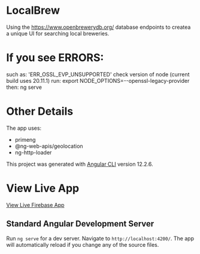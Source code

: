 # LocalBrew

Using the https://www.openbrewerydb.org/ database endpoints to createa a unique UI for searching local breweries.

# If you see ERRORS:
such as: 'ERR_OSSL_EVP_UNSUPPORTED'
check version of node (current build uses 20.11.1)
run: export NODE_OPTIONS=--openssl-legacy-provider
then: ng serve

# Other Details
The app uses:
- primeng
- @ng-web-apis/geolocation
- ng-http-loader

This project was generated with [Angular CLI](https://github.com/angular/angular-cli) version 12.2.6.

# View Live App
[View Live Firebase App](https://localbrew-f26a9.web.app/)

## Standard Angular Development Server

Run `ng serve` for a dev server. Navigate to `http://localhost:4200/`. The app will automatically reload if you change any of the source files.
